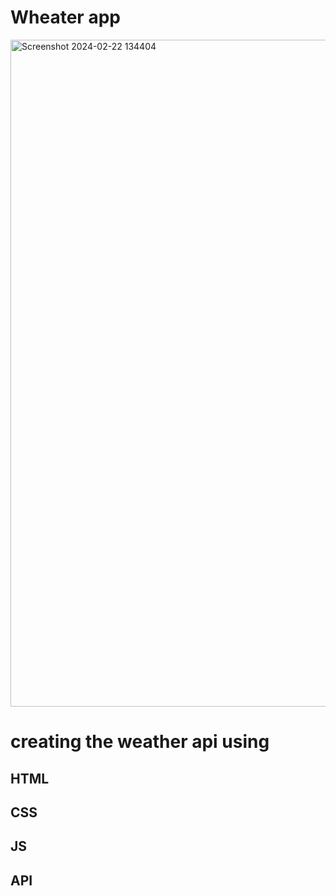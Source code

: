# Wheater app

<img width="1067" alt="Screenshot 2024-02-22 134404" src="https://github.com/princekumarg/weatherapp/assets/86905668/3c4096e0-ccd7-4307-a0f5-52bff6207992">

# creating the weather api using

## HTML

## CSS

## JS

## API
